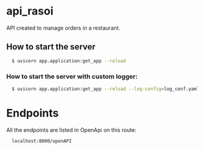 # api_rasoi
API created to manage orders in a restaurant.

## How to start the server

```bash
  $ uvicorn app.application:get_app --reload
```

### How to start the server with custom logger:


```bash
  $ uvicorn app.application:get_app --reload --log-config=log_conf.yaml
```

# Endpoints
  All the endpoints are listed in OpenApi on this route:

  ```
    localhost:8000/openAPI
  ```